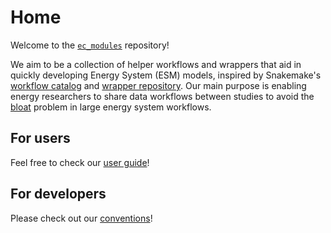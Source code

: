 # Home

Welcome to the [`ec_modules`](https://github.com/calliope-project/ec_modules) repository!

We aim to be a collection of helper workflows and wrappers that aid in quickly developing Energy System (ESM) models, inspired by Snakemake's [workflow catalog](https://snakemake.github.io/snakemake-workflow-catalog/) and [wrapper repository](https://snakemake-wrappers.readthedocs.io/en/stable/).
Our main purpose is enabling energy researchers to share data workflows between studies to avoid the [bloat](reasoning.md#bloat-and-reproducibility) problem in large energy system workflows.

## For users

Feel free to check our [user guide](user_guide/getting_started.md)!

## For developers

Please check out our [conventions](contributing/conventions.md)!
